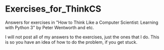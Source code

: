 # Exercises_for_ThinkCS
Answers for exercises in "How to Think Like a Computer Scientist: Learning with Python 3" by Peter Wentworth and etc.

I will not post all of my answers to the exercises, just the ones that I do. This is so you have an idea of how to do the problem, if you get stuck.

